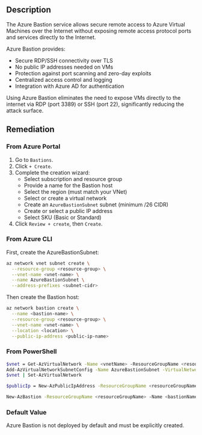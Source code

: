 ## Description

The Azure Bastion service allows secure remote access to Azure Virtual Machines over the Internet without exposing remote access protocol ports and services directly to the Internet.

Azure Bastion provides:
- Secure RDP/SSH connectivity over TLS
- No public IP addresses needed on VMs
- Protection against port scanning and zero-day exploits
- Centralized access control and logging
- Integration with Azure AD for authentication

Using Azure Bastion eliminates the need to expose VMs directly to the internet via RDP (port 3389) or SSH (port 22), significantly reducing the attack surface.

## Remediation

### From Azure Portal

1. Go to `Bastions`.
2. Click `+ Create`.
3. Complete the creation wizard:
   - Select subscription and resource group
   - Provide a name for the Bastion host
   - Select the region (must match your VNet)
   - Select or create a virtual network
   - Create an `AzureBastionSubnet` subnet (minimum /26 CIDR)
   - Create or select a public IP address
   - Select SKU (Basic or Standard)
4. Click `Review + create`, then `Create`.

### From Azure CLI

First, create the AzureBastionSubnet:

```bash
az network vnet subnet create \
  --resource-group <resource-group> \
  --vnet-name <vnet-name> \
  --name AzureBastionSubnet \
  --address-prefixes <subnet-cidr>
```

Then create the Bastion host:

```bash
az network bastion create \
  --name <bastion-name> \
  --resource-group <resource-group> \
  --vnet-name <vnet-name> \
  --location <location> \
  --public-ip-address <public-ip-name>
```

### From PowerShell

```bash
$vnet = Get-AzVirtualNetwork -Name <vnetName> -ResourceGroupName <resourceGroupName>
Add-AzVirtualNetworkSubnetConfig -Name AzureBastionSubnet -VirtualNetwork $vnet -AddressPrefix <subnetCIDR>
$vnet | Set-AzVirtualNetwork

$publicIp = New-AzPublicIpAddress -ResourceGroupName <resourceGroupName> -Name <publicIpName> -Location <location> -AllocationMethod Static -Sku Standard

New-AzBastion -ResourceGroupName <resourceGroupName> -Name <bastionName> -PublicIpAddress $publicIp -VirtualNetwork $vnet
```

### Default Value

Azure Bastion is not deployed by default and must be explicitly created.

